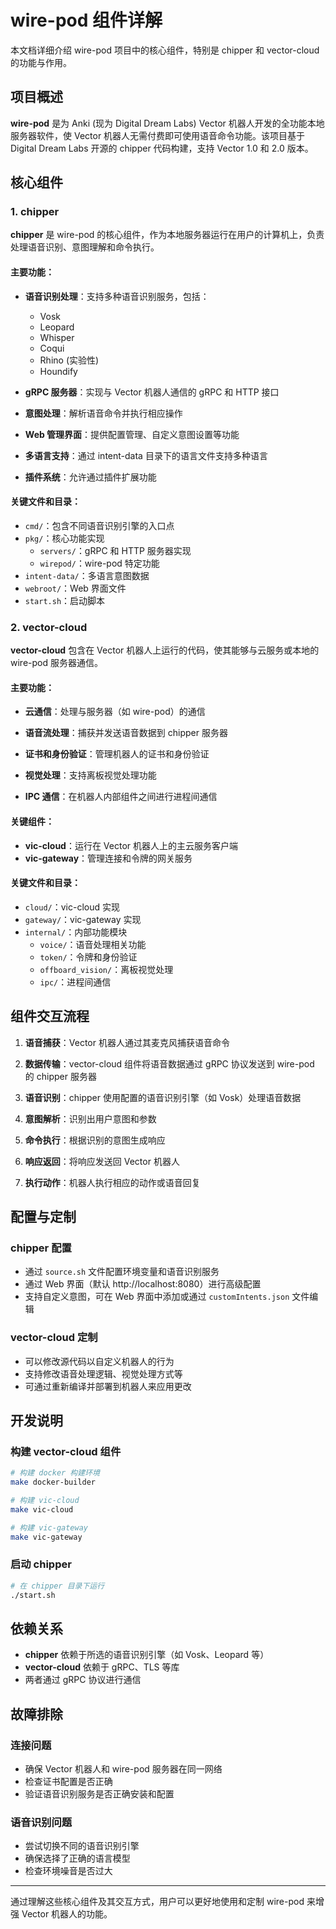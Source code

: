 # wire-pod 组件详解

本文档详细介绍 wire-pod 项目中的核心组件，特别是 chipper 和 vector-cloud 的功能与作用。

## 项目概述

**wire-pod** 是为 Anki (现为 Digital Dream Labs) Vector 机器人开发的全功能本地服务器软件，使 Vector 机器人无需付费即可使用语音命令功能。该项目基于 Digital Dream Labs 开源的 chipper 代码构建，支持 Vector 1.0 和 2.0 版本。

## 核心组件

### 1. chipper

**chipper** 是 wire-pod 的核心组件，作为本地服务器运行在用户的计算机上，负责处理语音识别、意图理解和命令执行。

#### 主要功能：

- **语音识别处理**：支持多种语音识别服务，包括：
  - Vosk
  - Leopard
  - Whisper
  - Coqui
  - Rhino (实验性)
  - Houndify

- **gRPC 服务器**：实现与 Vector 机器人通信的 gRPC 和 HTTP 接口

- **意图处理**：解析语音命令并执行相应操作

- **Web 管理界面**：提供配置管理、自定义意图设置等功能

- **多语言支持**：通过 intent-data 目录下的语言文件支持多种语言

- **插件系统**：允许通过插件扩展功能

#### 关键文件和目录：

- `cmd/`：包含不同语音识别引擎的入口点
- `pkg/`：核心功能实现
  - `servers/`：gRPC 和 HTTP 服务器实现
  - `wirepod/`：wire-pod 特定功能
- `intent-data/`：多语言意图数据
- `webroot/`：Web 界面文件
- `start.sh`：启动脚本

### 2. vector-cloud

**vector-cloud** 包含在 Vector 机器人上运行的代码，使其能够与云服务或本地的 wire-pod 服务器通信。

#### 主要功能：

- **云通信**：处理与服务器（如 wire-pod）的通信

- **语音流处理**：捕获并发送语音数据到 chipper 服务器

- **证书和身份验证**：管理机器人的证书和身份验证

- **视觉处理**：支持离板视觉处理功能

- **IPC 通信**：在机器人内部组件之间进行进程间通信

#### 关键组件：

- **vic-cloud**：运行在 Vector 机器人上的主云服务客户端
- **vic-gateway**：管理连接和令牌的网关服务

#### 关键文件和目录：

- `cloud/`：vic-cloud 实现
- `gateway/`：vic-gateway 实现
- `internal/`：内部功能模块
  - `voice/`：语音处理相关功能
  - `token/`：令牌和身份验证
  - `offboard_vision/`：离板视觉处理
  - `ipc/`：进程间通信

## 组件交互流程

1. **语音捕获**：Vector 机器人通过其麦克风捕获语音命令

2. **数据传输**：vector-cloud 组件将语音数据通过 gRPC 协议发送到 wire-pod 的 chipper 服务器

3. **语音识别**：chipper 使用配置的语音识别引擎（如 Vosk）处理语音数据

4. **意图解析**：识别出用户意图和参数

5. **命令执行**：根据识别的意图生成响应

6. **响应返回**：将响应发送回 Vector 机器人

7. **执行动作**：机器人执行相应的动作或语音回复

## 配置与定制

### chipper 配置

- 通过 `source.sh` 文件配置环境变量和语音识别服务
- 通过 Web 界面（默认 http://localhost:8080）进行高级配置
- 支持自定义意图，可在 Web 界面中添加或通过 `customIntents.json` 文件编辑

### vector-cloud 定制

- 可以修改源代码以自定义机器人的行为
- 支持修改语音处理逻辑、视觉处理方式等
- 可通过重新编译并部署到机器人来应用更改

## 开发说明

### 构建 vector-cloud 组件

```bash
# 构建 docker 构建环境
make docker-builder

# 构建 vic-cloud
make vic-cloud

# 构建 vic-gateway
make vic-gateway
```

### 启动 chipper

```bash
# 在 chipper 目录下运行
./start.sh
```

## 依赖关系

- **chipper** 依赖于所选的语音识别引擎（如 Vosk、Leopard 等）
- **vector-cloud** 依赖于 gRPC、TLS 等库
- 两者通过 gRPC 协议进行通信

## 故障排除

### 连接问题

- 确保 Vector 机器人和 wire-pod 服务器在同一网络
- 检查证书配置是否正确
- 验证语音识别服务是否正确安装和配置

### 语音识别问题

- 尝试切换不同的语音识别引擎
- 确保选择了正确的语言模型
- 检查环境噪音是否过大

---

通过理解这些核心组件及其交互方式，用户可以更好地使用和定制 wire-pod 来增强 Vector 机器人的功能。